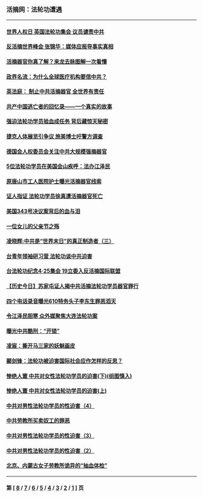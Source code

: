 ### 活摘网：法轮功遭遇
---
#### [世界人权日 英国法轮功集会 议员谴责中共](../../pages/nf5881/n13431763.md?05200430) 
#### [反活摘世界峰会 张锦华：媒体应报导事实真相](../../pages/nf5881/n13278502.md?05200430) 
#### [活摘器官你真了解？来龙去脉图解一次看懂](../../pages/nf5881/n13013820.md?05200430) 
#### [政界名流：为什么全球医疗机构要信中共？](../../pages/nf5881/n11945479.md?05200430) 
#### [英法庭： 制止中共活摘器官 全世界有责任](../../pages/nf5881/n11330691.md?05200430) 
#### [共产中国逃亡者的回忆录——一个真实的故事](../../pages/nf5881/n10918649.md?05200430) 
#### [强迫法轮功学员验血成任务 背后藏惊天秘密](../../pages/nf5881/n4252384.md?05200430) 
#### [捷克人体展览引争议 旅美博士吁警方调查](../../pages/nf5881/n9429187.md?05200430) 
#### [德国会人权委员会关注中共大规模强摘器官](../../pages/nf5881/n8418950.md?05200430) 
#### [5位法轮功学员在美国会山疾呼：法办江泽民](../../pages/nf5881/n8101519.md?05200430) 
#### [原唐山市工人医院护士曝光活摘器官线索](../../pages/nf5881/n8076384.md?05200430) 
#### [证人指证 法轮功学员徐真遭活摘器官死亡](../../pages/nf5881/n8042467.md?05200430) 
#### [美国343号决议案背后的血与泪](../../pages/nf5881/n8020684.md?05200430) 
#### [一位女儿的父亲节之殇](../../pages/nf5881/n8014122.md?05200430) 
#### [凌晓辉:中共是“世界末日”的真正制造者（三）](../../pages/nf5881/n4210333.md?05200430) 
#### [台青年领袖研习营 法轮功谈中共迫害](../../pages/nf5881/n4141857.md?05200430) 
#### [台法轮功纪念4‧25集会 19立委入反活摘国际联盟](../../pages/nf5881/n4141821.md?05200430) 
#### [【历史今日】苏家屯证人揭中共活摘法轮功学员器官罪行](../../pages/nf5881/n4135912.md?05200430) 
#### [四个电话录音曝光610特务头子李东生罪恶滔天](../../pages/nf5881/n4040060.md?05200430) 
#### [令江泽民胆寒 众外媒聚焦大连法轮功案](../../pages/nf5881/n3932671.md?05200430) 
#### [曝光中共酷刑：“开锁”](../../pages/nf5881/n3889373.md?05200430) 
#### [凌宸：撕开马三家的妖魅画皮](../../pages/nf5881/n3849369.md?05200430) 
#### [郦剑锋：法轮功被迫害国际社会应作怎样的反思？](../../pages/nf5881/n3824560.md?05200430) 
#### [惨绝人寰 中共对女性法轮功学员的迫害(下)(组图慎入)](../../pages/nf5881/n3816285.md?05200430) 
#### [惨绝人寰 中共对女性法轮功学员的迫害(上)](../../pages/nf5881/n3815374.md?05200430) 
#### [中共对男性法轮功学员的性迫害（4）](../../pages/nf5881/n3769144.md?05200430) 
#### [中共劳教所买卖奴工的罪恶](../../pages/nf5881/n3769378.md?05200430) 
#### [中共对男性法轮功学员的性迫害（3）](../../pages/nf5881/n3768231.md?05200430) 
#### [中共对男性法轮功学员的性迫害（2）](../../pages/nf5881/n3767211.md?05200430) 
#### [北京、内蒙古女子劳教所诡异的“抽血体检”](../../pages/nf5881/n3753158.md?05200430) 

---
#### 第 [ [8](./8.md?05200430) / [7](./7.md?05200430) / [6](./6.md?05200430) / [5](./5.md?05200430) / [4](./4.md?05200430) / [3](./3.md?05200430) / [2](./2.md?05200430) / [1](./1.md?05200430) ] 页
